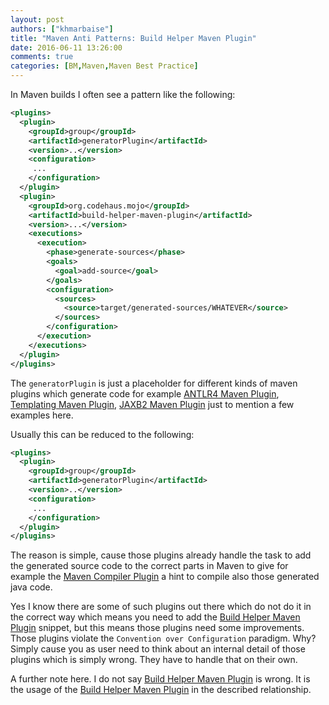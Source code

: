 ```yaml
---
layout: post
authors: ["khmarbaise"]
title: "Maven Anti Patterns: Build Helper Maven Plugin"
date: 2016-06-11 13:26:00
comments: true
categories: [BM,Maven,Maven Best Practice]
---
```

In Maven builds I often see a pattern like the following:

``` xml
<plugins>
  <plugin>
    <groupId>group</groupId>
    <artifactId>generatorPlugin</artifactId>
    <version>..</version>
    <configuration>
     ...
    </configuration>
  </plugin>
  <plugin>
    <groupId>org.codehaus.mojo</groupId>
    <artifactId>build-helper-maven-plugin</artifactId>
    <version>...</version>
    <executions>
      <execution>
        <phase>generate-sources</phase>
        <goals>
          <goal>add-source</goal>
        </goals>
        <configuration>
          <sources>
            <source>target/generated-sources/WHATEVER</source>
          </sources>
        </configuration>
      </execution>
    </executions>
  </plugin>
</plugins>
```

The `generatorPlugin` is just a placeholder for different kinds of maven plugins which generate
code for example [ANTLR4 Maven Plugin][antlr4-maven-plugin], 
[Templating Maven Plugin][templating-maven-plugin], [JAXB2 Maven Plugin][jaxb2-maven-plugin] just
to mention a few examples here.

Usually this can be reduced to the following:
``` xml
<plugins>
  <plugin>
    <groupId>group</groupId>
    <artifactId>generatorPlugin</artifactId>
    <version>..</version>
    <configuration>
     ...
    </configuration>
  </plugin>
</plugins>
```
The reason is simple, cause those plugins already handle the task to add the 
generated source code to the correct parts in Maven to give for example the
[Maven Compiler Plugin][maven-compiler-plugin] a hint to compile also those
generated java code.

Yes I know there are some of such plugins out there which do not do it in the
correct way which means you need to add the [Build Helper Maven Plugin][build-helper-maven-plugin] 
snippet, but this means those plugins need some improvements. Those plugins 
violate the `Convention over Configuration` paradigm. Why? Simply cause you 
as user need to think about an internal detail of those plugins which is simply 
wrong. They have to handle that on their own. 

A further note here. I do not say [Build Helper Maven Plugin][build-helper-maven-plugin]
is wrong. It is the usage of the [Build Helper Maven Plugin][build-helper-maven-plugin]
in the described relationship.


[jaxb2-maven-plugin]: http://www.mojohaus.org/jaxb2-maven-plugin/Documentation/v2.2/
[antlr4-maven-plugin]: http://www.antlr.org/api/maven-plugin/latest/
[templating-maven-plugin]: http://www.mojohaus.org/templating-maven-plugin/
[maven-compiler-plugin]: https://maven.apache.org/plugins/maven-compiler-plugin/
[build-helper-maven-plugin]: http://www.mojohaus.org/build-helper-maven-plugin/
